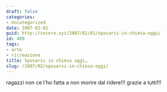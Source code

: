 ```yaml
---
draft: false
categories:
- Uncategorized
date: 2007-02-01
guid: http://cecere.xyz/2007/02/01/sposarsi-in-chiesa-oggi/
id: 489
tags:
- arte
- ricreazione
title: Sposarsi in chiesa oggi…
slug: /2007/02/sposarsi-in-chiesa-oggi/
---
```


ragazzi non ce l'ho fatta a non morire dal ridere!!! grazie a tutti!!!